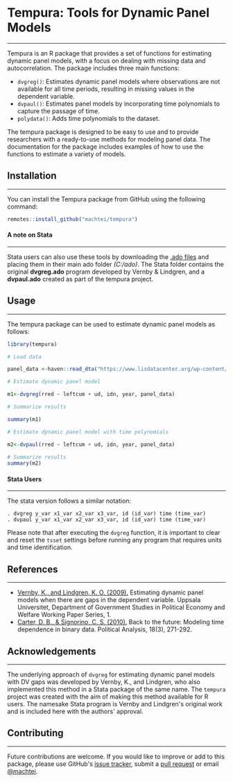 # Tempura: Tools for Dynamic Panel Models

***
Tempura is an R package that provides a set of functions for estimating dynamic panel models, with a focus on dealing with missing data and autocorrelation. The package includes three main functions:


* `dvgreg()`: Estimates dynamic panel models where observations are not available for all time periods, resulting in missing values in the dependent variable.
* `dvpaul()`: Estimates panel models by incorporating time polynomials to capture the passage of time.
* `polydata()`: Adds time polynomials to the dataset.

The tempura package is designed to be easy to use and to provide researchers with a ready-to-use methods for modeling panel data. The documentation for the package includes examples of how to use the functions to estimate a variety of models.

## Installation
***
You can install the Tempura package from GitHub using the following command:

``` r
remotes::install_github("machtei/tempura")
```
#### A note on Stata
***

Stata users can also use these tools by downloading the [.ado files](https://github.com/machtei/tempura/tree/master/Stata) and placing them in their main ado folder _(C:\/ado)_. The Stata folder contains the original **dvgreg.ado** program developed by Vernby & Lindgren, and a **dvpaul.ado** created as part of the tempura project.

## Usage
***
The tempura package can be used to estimate dynamic panel models as follows:
``` r
library(tempura)

# Load data

panel_data <-haven::read_dta("https://www.lisdatacenter.org/wp-content/uploads/CWS-stata-2020.dta")

# Estimate dynamic panel model

m1<-dvgreg(rred ~ leftcum + ud, idn, year, panel_data)

# Summarize results

summary(m1)

# Estimate dynamic panel model with time polynomials

m2<-dvpaul(rred ~ leftcum + ud, idn, year, panel_data)

# Summarize results
summary(m2)

```
#### Stata Users
***
The stata version follows a similar notation:

    . dvgreg y_var x1_var x2_var x3_var, id (id_var) time (time_var)
    . dvpaul y_var x1_var x2_var x3_var, id (id_var) time (time_var)

Please note that after executing the `dvgreg` function, it is important to clear and reset the `tsset` settings before running any program that requires units and time identification. 

## References
***
* [Vernby, K., and Lindgren, K. O. (2009).](https://karevernby.files.wordpress.com/2011/06/dynamicpanels.pdf) Estimating dynamic panel models when there are gaps in the dependent variable. Uppsala Universitet, Department of Government Studies in Political Economy and Welfare Working Paper Series, 1.
* [Carter, D. B., & Signorino, C. S. (2010).](https://doi.org/10.1093/pan/mpq013) Back to the future: Modeling time dependence in binary data. Political Analysis, 18(3), 271-292.


## Acknowledgements
***
The underlying approach of `dvgreg` for estimating dynamic panel models with DV gaps was developed by Vernby, K., and Lindgren, who also implemented this method in a Stata package of the same name. The `tempura` project was created with the
aim of making this method available for R users. The namesake Stata program is Vernby and Lindgren's original work and is included here with the authors' approval.

## Contributing
***
Future contributions are welcome. If you would like to improve or add to this package, please use GitHub's [issue tracker](https://github.com/machtei/tempura/issues), submit a [pull request](https://github.com/machtei/tempura/pulls) or email [@machtei](mailto:machtei@unc.edu).



